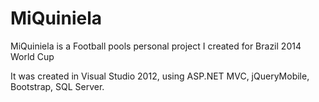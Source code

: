 # MiQuiniela
MiQuiniela is a Football pools personal project I created for Brazil 2014 World Cup

It was created in Visual Studio 2012, using ASP.NET MVC, jQueryMobile, Bootstrap, SQL Server.
